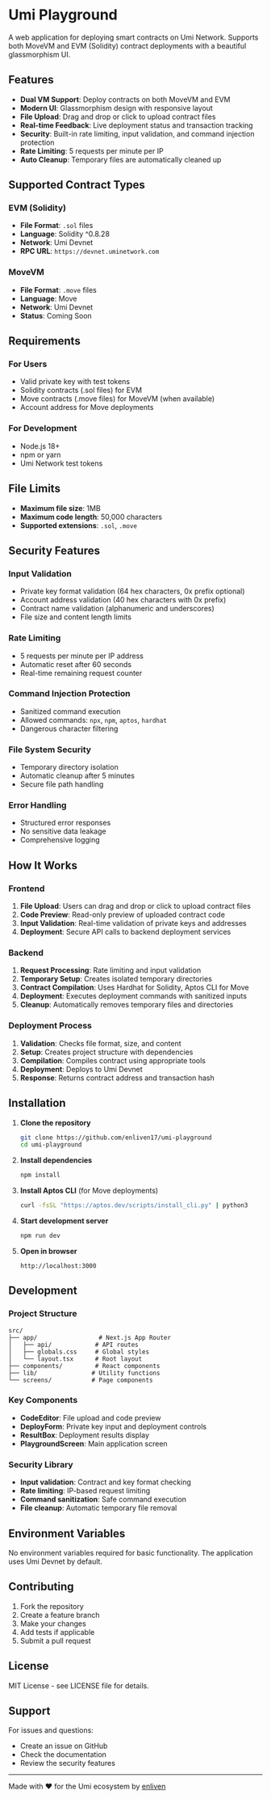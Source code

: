 # Umi Playground

A web application for deploying smart contracts on Umi Network. Supports both MoveVM and EVM (Solidity) contract deployments with a beautiful glassmorphism UI.

## Features

- **Dual VM Support**: Deploy contracts on both MoveVM and EVM
- **Modern UI**: Glassmorphism design with responsive layout
- **File Upload**: Drag and drop or click to upload contract files
- **Real-time Feedback**: Live deployment status and transaction tracking
- **Security**: Built-in rate limiting, input validation, and command injection protection
- **Rate Limiting**: 5 requests per minute per IP
- **Auto Cleanup**: Temporary files are automatically cleaned up

## Supported Contract Types

### EVM (Solidity)
- **File Format**: `.sol` files
- **Language**: Solidity ^0.8.28
- **Network**: Umi Devnet
- **RPC URL**: `https://devnet.uminetwork.com`

### MoveVM
- **File Format**: `.move` files
- **Language**: Move
- **Network**: Umi Devnet
- **Status**: Coming Soon

## Requirements

### For Users
- Valid private key with test tokens
- Solidity contracts (.sol files) for EVM
- Move contracts (.move files) for MoveVM (when available)
- Account address for Move deployments

### For Development
- Node.js 18+
- npm or yarn
- Umi Network test tokens

## File Limits

- **Maximum file size**: 1MB
- **Maximum code length**: 50,000 characters
- **Supported extensions**: `.sol`, `.move`

## Security Features

### Input Validation
- Private key format validation (64 hex characters, 0x prefix optional)
- Account address validation (40 hex characters with 0x prefix)
- Contract name validation (alphanumeric and underscores)
- File size and content length limits

### Rate Limiting
- 5 requests per minute per IP address
- Automatic reset after 60 seconds
- Real-time remaining request counter

### Command Injection Protection
- Sanitized command execution
- Allowed commands: `npx`, `npm`, `aptos`, `hardhat`
- Dangerous character filtering

### File System Security
- Temporary directory isolation
- Automatic cleanup after 5 minutes
- Secure file path handling

### Error Handling
- Structured error responses
- No sensitive data leakage
- Comprehensive logging

## How It Works

### Frontend
1. **File Upload**: Users can drag and drop or click to upload contract files
2. **Code Preview**: Read-only preview of uploaded contract code
3. **Input Validation**: Real-time validation of private keys and addresses
4. **Deployment**: Secure API calls to backend deployment services

### Backend
1. **Request Processing**: Rate limiting and input validation
2. **Temporary Setup**: Creates isolated temporary directories
3. **Contract Compilation**: Uses Hardhat for Solidity, Aptos CLI for Move
4. **Deployment**: Executes deployment commands with sanitized inputs
5. **Cleanup**: Automatically removes temporary files and directories

### Deployment Process
1. **Validation**: Checks file format, size, and content
2. **Setup**: Creates project structure with dependencies
3. **Compilation**: Compiles contract using appropriate tools
4. **Deployment**: Deploys to Umi Devnet
5. **Response**: Returns contract address and transaction hash

## Installation

1. **Clone the repository**
   ```bash
   git clone https://github.com/enliven17/umi-playground
   cd umi-playground
   ```

2. **Install dependencies**
   ```bash
   npm install
   ```

3. **Install Aptos CLI** (for Move deployments)
   ```bash
   curl -fsSL "https://aptos.dev/scripts/install_cli.py" | python3
   ```

4. **Start development server**
   ```bash
   npm run dev
   ```

5. **Open in browser**
   ```
   http://localhost:3000
   ```

## Development

### Project Structure
```
src/
├── app/                 # Next.js App Router
│   ├── api/            # API routes
│   ├── globals.css     # Global styles
│   └── layout.tsx      # Root layout
├── components/         # React components
├── lib/               # Utility functions
└── screens/           # Page components
```

### Key Components
- **CodeEditor**: File upload and code preview
- **DeployForm**: Private key input and deployment controls
- **ResultBox**: Deployment results display
- **PlaygroundScreen**: Main application screen

### Security Library
- **Input validation**: Contract and key format checking
- **Rate limiting**: IP-based request limiting
- **Command sanitization**: Safe command execution
- **File cleanup**: Automatic temporary file removal

## Environment Variables

No environment variables required for basic functionality. The application uses Umi Devnet by default.

## Contributing

1. Fork the repository
2. Create a feature branch
3. Make your changes
4. Add tests if applicable
5. Submit a pull request

## License

MIT License - see LICENSE file for details.

## Support

For issues and questions:
- Create an issue on GitHub
- Check the documentation
- Review the security features

---

Made with ❤️ for the Umi ecosystem by [enliven](https://github.com/enliven17)
